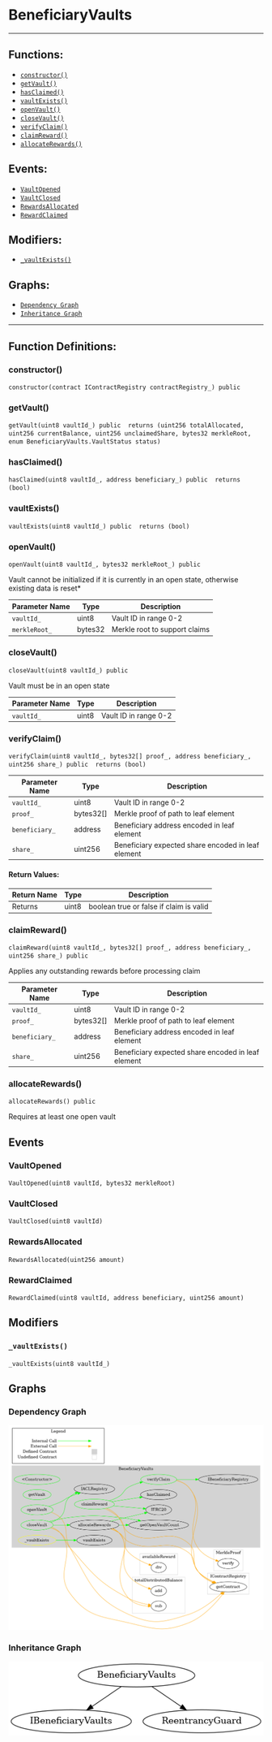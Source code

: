 # BeneficiaryVaults
***
## Functions:
- [`constructor()`](#constructor)
- [`getVault()`](#getvault)
- [`hasClaimed()`](#hasclaimed)
- [`vaultExists()`](#vaultexists)
- [`openVault()`](#openvault)
- [`closeVault()`](#closevault)
- [`verifyClaim()`](#verifyclaim)
- [`claimReward()`](#claimreward)
- [`allocateRewards()`](#allocaterewards)
## Events:
- [`VaultOpened`](#vaultopened)
- [`VaultClosed`](#vaultclosed)
- [`RewardsAllocated`](#rewardsallocated)
- [`RewardClaimed`](#rewardclaimed)
## Modifiers:
- [`_vaultExists()`](#_vaultexists)
## Graphs:
- [`Dependency Graph`](#dependency-graph)
- [`Inheritance Graph`](#inheritance-graph)
***
## Function Definitions:
###  constructor()
```
constructor(contract IContractRegistry contractRegistry_) public 
```
###  getVault()
```
getVault(uint8 vaultId_) public  returns (uint256 totalAllocated, uint256 currentBalance, uint256 unclaimedShare, bytes32 merkleRoot, enum BeneficiaryVaults.VaultStatus status)
```
###  hasClaimed()
```
hasClaimed(uint8 vaultId_, address beneficiary_) public  returns (bool)
```
###  vaultExists()
```
vaultExists(uint8 vaultId_) public  returns (bool)
```
###  openVault()
```
openVault(uint8 vaultId_, bytes32 merkleRoot_) public 
```
Vault cannot be initialized if it is currently in an open state, otherwise existing data is reset*

| Parameter Name | Type | Description |
|------------|-----| -------|
| `vaultId_`| uint8| Vault ID in range 0-2|
| `merkleRoot_`| bytes32| Merkle root to support claims|

###  closeVault()
```
closeVault(uint8 vaultId_) public 
```
Vault must be in an open state

| Parameter Name | Type | Description |
|------------|-----| -------|
| `vaultId_`| uint8| Vault ID in range 0-2|

###  verifyClaim()
```
verifyClaim(uint8 vaultId_, bytes32[] proof_, address beneficiary_, uint256 share_) public  returns (bool)
```

| Parameter Name | Type | Description |
|------------|-----| -------|
| `vaultId_`| uint8| Vault ID in range 0-2|
| `proof_`| bytes32[]| Merkle proof of path to leaf element|
| `beneficiary_`| address| Beneficiary address encoded in leaf element|
| `share_`| uint256| Beneficiary expected share encoded in leaf element|

#### Return Values:

| Return Name | Type | Description |
|-------------|-------|------------|
|Returns| uint8|boolean true or false if claim is valid|

###  claimReward()
```
claimReward(uint8 vaultId_, bytes32[] proof_, address beneficiary_, uint256 share_) public 
```
Applies any outstanding rewards before processing claim

| Parameter Name | Type | Description |
|------------|-----| -------|
| `vaultId_`| uint8| Vault ID in range 0-2|
| `proof_`| bytes32[]| Merkle proof of path to leaf element|
| `beneficiary_`| address| Beneficiary address encoded in leaf element|
| `share_`| uint256| Beneficiary expected share encoded in leaf element|

###  allocateRewards()
```
allocateRewards() public 
```
Requires at least one open vault
## Events
### VaultOpened
```
VaultOpened(uint8 vaultId, bytes32 merkleRoot)
```
### VaultClosed
```
VaultClosed(uint8 vaultId)
```
### RewardsAllocated
```
RewardsAllocated(uint256 amount)
```
### RewardClaimed
```
RewardClaimed(uint8 vaultId, address beneficiary, uint256 amount)
```
## Modifiers
### `_vaultExists()`
```
_vaultExists(uint8 vaultId_)
```
## Graphs
### Dependency Graph
![Dependency Graph](/docs/images/BeneficiaryVaults_dependency_graph.png)
### Inheritance Graph
![Inheritance Graph](/docs/images/BeneficiaryVaults_inheritance_graph.png)
